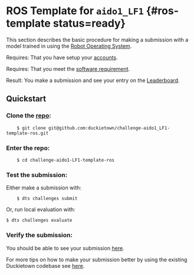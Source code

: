 # ROS Template for `aido1_LF1` {#ros-template status=ready}

This section describes the basic procedure for making a submission with a model trained in using the [Robot Operating System](http://www.ros.org/).

<div class='requirements' markdown='1'>

Requires: That you have setup your [accounts](#cm-accounts).

Requires: That you meet the [software requirement](#cm-sw).

Result: You make a submission and see your entry on the [Leaderboard](https://challenges.duckietown.org/).

</div>


## Quickstart 


### Clone the [ repo](https://github.com/duckietown/challenge-aido1_LF1-template-ros):

        $ git clone git@github.com:duckietown/challenge-aido1_LF1-template-ros.git

### Enter the repo:

        $ cd challenge-aido1-LF1-template-ros

### Test the submission:

Either make a submission with:

        $ dts challenges submit


Or, run local evaluation with:

    $ dts challenges evaluate
    

### Verify the submission:

You should be able to see your submission [here](https://challenges.duckietown.org/v3/humans/challenges/aido1_LF1_r3-v3).


For more tips on how to make your submission better by using the existing Duckietown codebase see [here](#ros-baseline). 
